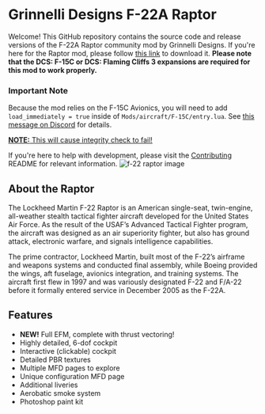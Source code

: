 # Grinnelli Designs F-22A Raptor
Welcome! This GitHub repository contains the source code and release versions of the F-22A Raptor community mod by Grinnelli Designs.
If you're here for the Raptor mod, please follow [this link](https://github.com/grinnellidesigns/f-22a/releases/latest) to download it. **Please note that the DCS: F-15C or DCS: Flaming Cliffs 3 expansions are required for this mod to work properly.**

### Important Note
Because the mod relies on the F-15C Avionics, you will need to add `load_immediately = true` inside of `Mods/aircraft/F-15C/entry.lua`. See [this message on Discord](https://discord.com/channels/778817642860904468/1010337321620623410/1375669978568593419) for details.

<ins>**NOTE:** This will cause integrity check to fail!</ins>

If you're here to help with development, please visit the [Contributing](CONTRIBUTING.md) README for relevant information.
![f-22 raptor image](https://i0.wp.com/grinnellidesigns.com/wp-content/uploads/2022/01/F22_wepon_2.jpg?fit=1920%2C1080&ssl=1)
## About the Raptor
The Lockheed Martin F-22 Raptor is an American single-seat, twin-engine, all-weather stealth tactical fighter aircraft developed for the United States Air Force. As the result of the USAF’s Advanced Tactical Fighter program, the aircraft was designed as an air superiority fighter, but also has ground attack, electronic warfare, and signals intelligence capabilities.

The prime contractor, Lockheed Martin, built most of the F-22’s airframe and weapons systems and conducted final assembly, while Boeing provided the wings, aft fuselage, avionics integration, and training systems. The aircraft first flew in 1997 and was variously designated F-22 and F/A-22 before it formally entered service in December 2005 as the F-22A.

## Features
* **NEW!** Full EFM, complete with thrust vectoring!
* Highly detailed, 6-dof cockpit
* Interactive (clickable) cockpit
* Detailed PBR textures
* Multiple MFD pages to explore
* Unique configuration MFD page
* Additional liveries
* Aerobatic smoke system
* Photoshop paint kit
